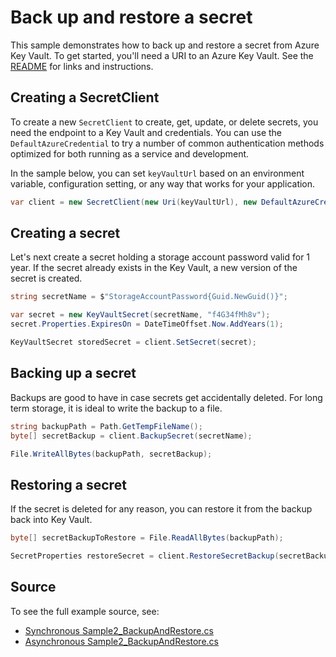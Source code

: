 # Back up and restore a secret

This sample demonstrates how to back up and restore a secret from Azure Key Vault.
To get started, you'll need a URI to an Azure Key Vault. See the [README](../README.md) for links and instructions.

## Creating a SecretClient

To create a new `SecretClient` to create, get, update, or delete secrets, you need the endpoint to a Key Vault and credentials.
You can use the `DefaultAzureCredential` to try a number of common authentication methods optimized for both running as a service and development.

In the sample below, you can set `keyVaultUrl` based on an environment variable, configuration setting, or any way that works for your application.

```C# Snippet:SecretsSample2SecretClient
var client = new SecretClient(new Uri(keyVaultUrl), new DefaultAzureCredential());
```

## Creating a secret

Let's next create a secret holding a storage account password valid for 1 year.
If the secret already exists in the Key Vault, a new version of the secret is created.

```C# Snippet:SecretsSample2CreateSecret
string secretName = $"StorageAccountPassword{Guid.NewGuid()}";

var secret = new KeyVaultSecret(secretName, "f4G34fMh8v");
secret.Properties.ExpiresOn = DateTimeOffset.Now.AddYears(1);

KeyVaultSecret storedSecret = client.SetSecret(secret);
```

## Backing up a secret

Backups are good to have in case secrets get accidentally deleted. For long term storage, it is ideal to write the backup to a file.

```C# Snippet:SecretsSample2BackupSecret
string backupPath = Path.GetTempFileName();
byte[] secretBackup = client.BackupSecret(secretName);

File.WriteAllBytes(backupPath, secretBackup);
```

## Restoring a secret

If the secret is deleted for any reason, you can restore it from the backup back into Key Vault.

```C# Snippet:SecretsSample2RestoreSecret
byte[] secretBackupToRestore = File.ReadAllBytes(backupPath);

SecretProperties restoreSecret = client.RestoreSecretBackup(secretBackupToRestore);
```

## Source

To see the full example source, see:

* [Synchronous Sample2_BackupAndRestore.cs](../tests/samples/Sample2_BackupAndRestore.cs)
* [Asynchronous Sample2_BackupAndRestore.cs](../tests/samples/Sample2_BackupAndRestoreAsync.cs)

